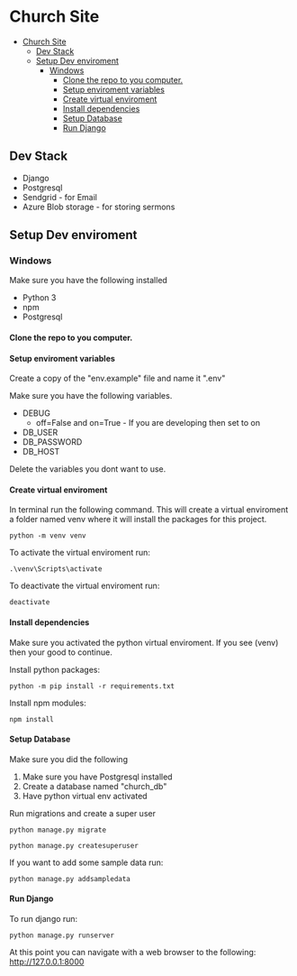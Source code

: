 # Church Site

- [Church Site](#church-site)
  - [Dev Stack](#dev-stack)
  - [Setup Dev enviroment](#setup-dev-enviroment)
    - [Windows](#windows)
      - [Clone the repo to you computer.](#clone-the-repo-to-you-computer)
      - [Setup enviroment variables](#setup-enviroment-variables)
      - [Create virtual enviroment](#create-virtual-enviroment)
      - [Install dependencies](#install-dependencies)
      - [Setup Database](#setup-database)
      - [Run Django](#run-django)

## Dev Stack
- Django
- Postgresql
- Sendgrid - for Email
- Azure Blob storage - for storing sermons

## Setup Dev enviroment

### Windows

Make sure you have the following installed
- Python 3
- npm
- Postgresql

#### Clone the repo to you computer.

#### Setup enviroment variables
Create a copy of the "env.example" file and name it ".env"

Make sure you have the following variables.
- DEBUG
  - off=False and on=True - If you are developing then set to on
- DB_USER
- DB_PASSWORD
- DB_HOST

Delete the variables you dont want to use.

#### Create virtual enviroment
In terminal run the following command. This will create a virtual enviroment a folder named venv where it will install the packages for this project.

```
python -m venv venv
```

To activate the virtual enviroment run:
```
.\venv\Scripts\activate
```

To deactivate the virtual enviroment run:
```
deactivate
```

#### Install dependencies
Make sure you activated the python virtual enviroment.
If you see (venv) then your good to continue.

Install python packages:
```
python -m pip install -r requirements.txt
```

Install npm modules:
```
npm install
```

#### Setup Database
Make sure you did the following
1. Make sure you have Postgresql installed
2. Create a database named "church_db"
3. Have python virtual env activated

Run migrations and create a super user
```
python manage.py migrate

python manage.py createsuperuser
```

If you want to add some sample data run:
```
python manage.py addsampledata
```

#### Run Django
To run django run:
```
python manage.py runserver
```

At this point you can navigate with a web browser to the following: http://127.0.0.1:8000


